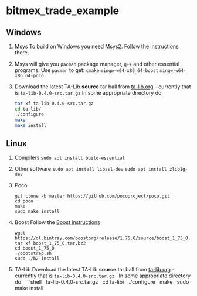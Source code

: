 # bitmex_trade_example

## Windows

1. Msys
   To build on Windows you need [Msys2](https://www.msys2.org/).  Follow the instructions there.

2. Msys will give you `pacman` package manager, `g++` and other essential programs.
   Use `pacman` to get:
   `cmake`
   `mingw-w64-x86_64-boost`
   `mingw-w64-x86_64-poco`
   
3. Download the latest TA-Lib **source** tar ball from [ta-lib.org](https://www.ta-lib.org/hdr_dw.html) - currently that is `ta-lib-0.4.0-src.tar.gz`
   In some appropriate directory do
   ```bash
   tar xf ta-lib-0.4.0-src.tar.gz 
   cd ta-lib/
   ./configure
   make
   make install
   
## Linux

1. Compilers
   `sudo apt install build-essential`
   
1. Other software
   `sudo apt install libssl-dev`
   `sudo apt install zlib1g-dev`

1. Poco
   ```shell
   git clone -b master https://github.com/pocoproject/poco.git`
   cd poco
   make
   sudo make install
   ```
   
1. Boost
   Follow the [Boost instructions](https://www.boost.org/doc/libs/1_75_0/more/getting_started/unix-variants.html)
   ```shell
   wget https://dl.bintray.com/boostorg/release/1.75.0/source/boost_1_75_0.tar.bz2
   tar xf boost_1_75_0.tar.bz2
   cd boost_1_75_0
   ./bootstrap.sh
   sudo ./b2 install
   ```
   
1. TA-Lib
   Download the latest TA-Lib **source** tar ball from [ta-lib.org](https://www.ta-lib.org/hdr_dw.html) - currently that is `ta-lib-0.4.0-src.tar.gz`
   In some appropriate directory do
   ```shell
   ta-lib-0.4.0-src.tar.gz 
   cd ta-lib/
   ./configure
   make
   sudo make install
   ```
 
   
